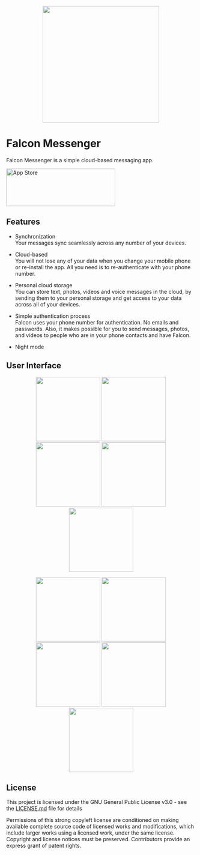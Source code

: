 
<p align="center">
 <img src="https://raw.githubusercontent.com/RMizin/PigeonMessenger/master/Pigeon-project/Assets.xcassets/roundedPigeon.imageset/roundedPigeon%402x.png" width="310"/>
</p> 



# Falcon Messenger

Falcon Messenger is a simple cloud-based messaging app.

<a target="_blank" href="https://itunes.apple.com/app/id1313765714"><img src="http://www.binpress.com/uploads/store33364/itunes-app-store-logo.png" width="290" height="100" alt="App Store" /></a>



## Features

- Synchronization<br>
Your messages sync seamlessly across any number of your devices.

- Cloud-based<br>
You will not lose any of your data when you change your mobile phone or re-install the app. All you need is to re-authenticate with your phone number.

- Personal cloud storage<br>
You can store text, photos, videos and voice messages in the cloud, by sending them to your personal storage and get access to your data across all of your devices. 

- Simple authentication process<br>
Falcon uses your phone number for authentication. No emails and passwords.
Also, it makes possible for you to send messages, photos, and videos to people who are in your phone contacts and have Falcon.

- Night mode


## User Interface

<p align="center">
 
 <img src="https://raw.githubusercontent.com/RMizin/FalconMessenger/master/Screenshots/WelcomeiPhoneX.png" width="171"/>
 <img src="https://raw.githubusercontent.com/RMizin/FalconMessenger/master/Screenshots/ContactsiPhoneX.png" width="171"/>
 <img src="https://raw.githubusercontent.com/RMizin/FalconMessenger/master/Screenshots/ChatsiphoneX.png" width="171"/>
 <img src="https://raw.githubusercontent.com/RMizin/FalconMessenger/master/Screenshots/ChatLogiPhoneX.png" width="171"/>
 <img src="https://raw.githubusercontent.com/RMizin/FalconMessenger/master/Screenshots/SettingsiPhoneX.png" width="171"/>
 
</p>
 
<p align="center">
 
 <img src="https://raw.githubusercontent.com/RMizin/FalconMessenger/master/Screenshots/BlackWelcomeIPhoneX.png" width="171"/>
 <img src="https://raw.githubusercontent.com/RMizin/FalconMessenger/master/Screenshots/BlackContactsIPhoneX.png" width="171"/>
 <img src="https://raw.githubusercontent.com/RMizin/FalconMessenger/master/Screenshots/BlackChatsIPhoneX.png" width="171"/>
 <img src="https://raw.githubusercontent.com/RMizin/FalconMessenger/master/Screenshots/BlackChatLogIPhoneX.png" width="171"/>
 <img src="https://raw.githubusercontent.com/RMizin/FalconMessenger/master/Screenshots/BlackSettingsIPhoneX.png" width="171"/>
 
</p> 



## License

This project is licensed under the GNU General Public License v3.0 - see the [LICENSE.md](https://github.com/RMizin/FalconMessenger/blob/master/LICENSE) file for details

Permissions of this strong copyleft license are conditioned on making available complete source code of licensed works and modifications, which include larger works using a licensed work, under the same license. Copyright and license notices must be preserved. Contributors provide an express grant of patent rights.









